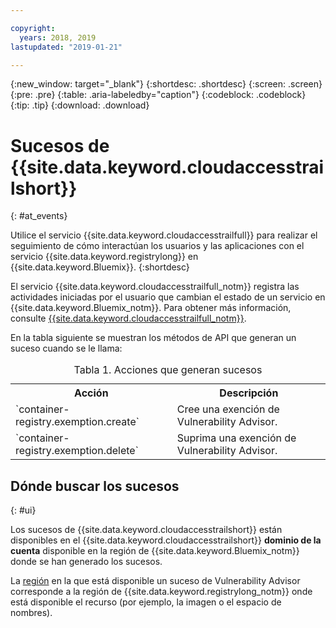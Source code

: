 ```yaml
---

copyright:
  years: 2018, 2019
lastupdated: "2019-01-21"

---
```


{:new_window: target="_blank"}
{:shortdesc: .shortdesc}
{:screen: .screen}
{:pre: .pre}
{:table: .aria-labeledby="caption"}
{:codeblock: .codeblock}
{:tip: .tip}
{:download: .download}

# Sucesos de {{site.data.keyword.cloudaccesstrailshort}}
{: #at_events}

Utilice el servicio {{site.data.keyword.cloudaccesstrailfull}} para realizar el seguimiento de cómo interactúan los usuarios y las aplicaciones con el servicio {{site.data.keyword.registrylong}} en {{site.data.keyword.Bluemix}}.
{:shortdesc}

El servicio {{site.data.keyword.cloudaccesstrailfull_notm}} registra las actividades iniciadas por el usuario que cambian el estado de un servicio en {{site.data.keyword.Bluemix_notm}}.
Para obtener más información, consulte [{{site.data.keyword.cloudaccesstrailfull_notm}}](/docs/services/cloud-activity-tracker/index.html#getting-started-with-cla).

En la tabla siguiente se muestran los métodos de API que generan un suceso cuando se le llama:

<table>
  <caption>Tabla 1. Acciones que generan sucesos</caption>
  <tr>
    <th>Acción</th>
	  <th>Descripción</th>
  </tr>
  <tr>
    <td>`container-registry.exemption.create`</td>
	  <td>Cree una exención de Vulnerability Advisor.</td>
  </tr>
  <tr>
    <td>`container-registry.exemption.delete`</td>
	  <td>Suprima una exención de Vulnerability Advisor.</td>
  </tr>
 </table>

## Dónde buscar los sucesos
{: #ui}

Los sucesos de {{site.data.keyword.cloudaccesstrailshort}} están disponibles en el {{site.data.keyword.cloudaccesstrailshort}} **dominio de la cuenta** disponible en la región de {{site.data.keyword.Bluemix_notm}} donde se han generado los sucesos.

La [región](/docs/services/Registry/registry_overview.html#registry_regions) en la que está disponible un suceso de Vulnerability Advisor corresponde a la región de {{site.data.keyword.registrylong_notm}} onde está disponible el recurso (por ejemplo, la imagen o el espacio de nombres).
